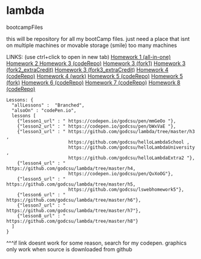 # lambda
bootcampFiles

this will be repository for all my bootCamp files. just need a place that isnt on multiple machines or movable storage (smile) too many machines

LINKS: (use ctrl+click to open in new tab)
[Homework 1 (all-in-one)](https://codepen.io/godcsu/pen/mmGeOo)
[Homework 2 ](https://codepen.io/godcsu/pen/bWxVaE)
[Homework 3 (codeRepo)](https://github.com/godcsu/lambda/tree/master/h3)
[Homework 3 (fork1)](https://github.com/godcsu/helloLambdaSchool)
[Homework 3 (fork2_extraCredit)](https://github.com/godcsu/helloLambdaUniversity)
[Homework 3 (fork3_extraCredit)](https://github.com/godcsu/helloLambdaExtra2)
[Homework 4 (codeRepo)](https://github.com/godcsu/lambda/tree/master/h4)
[Homework 4 (work)](https://codepen.io/godcsu/pen/QvXoOG)
[Homework 5 (codeRepo)](https://github.com/godcsu/lambda/tree/master/h5)
[Homework 5 (fork)](https://github.com/godcsu/lswebhomework5)
[Homework 6 (codeRepo)](https://github.com/godcsu/lambda/tree/master/h6)
[Homework 7 (codeRepo)](https://github.com/godcsu/lambda/tree/master/h7)
[Homework 8 (codeRepo)](https://github.com/godcsu/lambda/tree/master/h8)


```
Lessons: { 
  "allLessons" :  "Branched",
  "alsoOn" : "codePen.io",
  lessons [
    {"lesson1_url" : " https://codepen.io/godcsu/pen/mmGeOo "},
    {"lesson2_url" : " https://codepen.io/godcsu/pen/bWxVaE "},
    {"lesson3_url" : " https://github.com/godcsu/lambda/tree/master/h3 , 
                       https://github.com/godcsu/helloLambdaSchool , 
                       https://github.com/godcsu/helloLambdaUniversity , 
                       https://github.com/godcsu/helloLambdaExtra2 "},
    {"lesson4_url" : " https://github.com/godcsu/lambda/tree/master/h4, 
                       https://codepen.io/godcsu/pen/QvXoOG"},
    {"lesson5_url" : " https://github.com/godcsu/lambda/tree/master/h5,
                       https://github.com/godcsu/lswebhomework5"},
    {"lesson6_url" : " https://github.com/godcsu/lambda/tree/master/h6"},
    {"lesson7_url" : " https://github.com/godcsu/lambda/tree/master/h7"},
    {"lesson8_url" : " https://github.com/godcsu/lambda/tree/master/h8"}
  ]
}
```
^^^if link doesnt work for some reason, search for my codepen. graphics only work when source is downloaded from github
